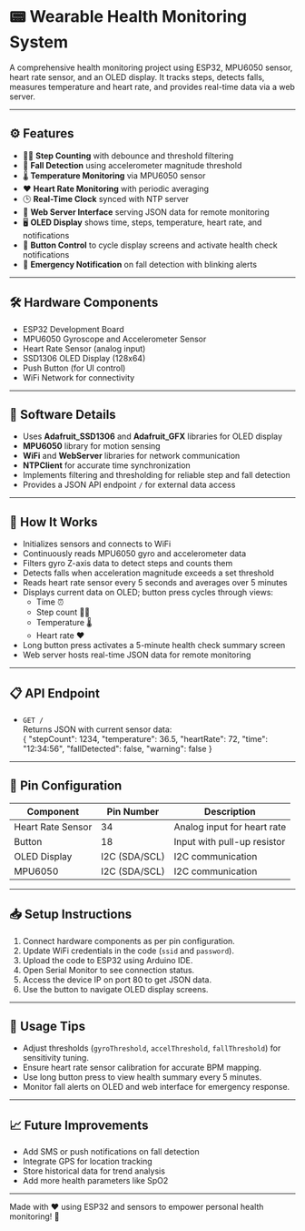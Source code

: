 # 📟 Wearable Health Monitoring System

A comprehensive health monitoring project using ESP32, MPU6050 sensor, heart rate sensor, and an OLED display. It tracks steps, detects falls, measures temperature and heart rate, and provides real-time data via a web server.

---

## ⚙️ Features

- 🚶‍♂️ **Step Counting** with debounce and threshold filtering  
- 🤕 **Fall Detection** using accelerometer magnitude threshold  
- 🌡️ **Temperature Monitoring** via MPU6050 sensor  
- ❤️ **Heart Rate Monitoring** with periodic averaging  
- 🕒 **Real-Time Clock** synced with NTP server  
- 📱 **Web Server Interface** serving JSON data for remote monitoring  
- 🖥️ **OLED Display** shows time, steps, temperature, heart rate, and notifications  
- 🔘 **Button Control** to cycle display screens and activate health check notifications  
- 🚨 **Emergency Notification** on fall detection with blinking alerts  

---

## 🛠️ Hardware Components

- ESP32 Development Board  
- MPU6050 Gyroscope and Accelerometer Sensor  
- Heart Rate Sensor (analog input)  
- SSD1306 OLED Display (128x64)  
- Push Button (for UI control)  
- WiFi Network for connectivity  

---

## 📡 Software Details

- Uses **Adafruit_SSD1306** and **Adafruit_GFX** libraries for OLED display  
- **MPU6050** library for motion sensing  
- **WiFi** and **WebServer** libraries for network communication  
- **NTPClient** for accurate time synchronization  
- Implements filtering and thresholding for reliable step and fall detection  
- Provides a JSON API endpoint `/` for external data access  

---

## 🔧 How It Works

- Initializes sensors and connects to WiFi  
- Continuously reads MPU6050 gyro and accelerometer data  
- Filters gyro Z-axis data to detect steps and counts them  
- Detects falls when acceleration magnitude exceeds a set threshold  
- Reads heart rate sensor every 5 seconds and averages over 5 minutes  
- Displays current data on OLED; button press cycles through views:  
  - Time ⏰  
  - Step count 🚶‍♂️  
  - Temperature 🌡️  
  - Heart rate ❤️  
- Long button press activates a 5-minute health check summary screen  
- Web server hosts real-time JSON data for remote monitoring  

---

## 📋 API Endpoint

- `GET /`  
  Returns JSON with current sensor data:  
{
"stepCount": 1234,
"temperature": 36.5,
"heartRate": 72,
"time": "12:34:56",
"fallDetected": false,
"warning": false
}


---

## 🔌 Pin Configuration

| Component         | Pin Number | Description                  |
|-------------------|------------|------------------------------|
| Heart Rate Sensor  | 34         | Analog input for heart rate  |
| Button            | 18         | Input with pull-up resistor  |
| OLED Display      | I2C (SDA/SCL) | I2C communication           |
| MPU6050           | I2C (SDA/SCL) | I2C communication           |

---

## 📥 Setup Instructions

1. Connect hardware components as per pin configuration.  
2. Update WiFi credentials in the code (`ssid` and `password`).  
3. Upload the code to ESP32 using Arduino IDE.  
4. Open Serial Monitor to see connection status.  
5. Access the device IP on port 80 to get JSON data.  
6. Use the button to navigate OLED display screens.  

---

## 🤖 Usage Tips

- Adjust thresholds (`gyroThreshold`, `accelThreshold`, `fallThreshold`) for sensitivity tuning.  
- Ensure heart rate sensor calibration for accurate BPM mapping.  
- Use long button press to view health summary every 5 minutes.  
- Monitor fall alerts on OLED and web interface for emergency response.  

---

## 📈 Future Improvements

- Add SMS or push notifications on fall detection  
- Integrate GPS for location tracking  
- Store historical data for trend analysis  
- Add more health parameters like SpO2  

---

Made with ❤️ using ESP32 and sensors to empower personal health monitoring! 🚀
